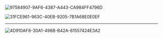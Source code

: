 

![97584907-9AF6-4387-A443-CA984FF4796D](https://user-images.githubusercontent.com/26485327/72205601-61f87d80-34c8-11ea-96e6-8ae09204cad1.png)


![31FCE961-963C-40EB-9205-7B1A68E0E0EF](https://user-images.githubusercontent.com/26485327/72205459-8e12ff00-34c6-11ea-88eb-6206fa66871c.png)






-----

![4D910AF8-30A1-498B-B42A-61557424E3A2](https://user-images.githubusercontent.com/26485327/72205240-19d75c00-34c4-11ea-83bb-dd4078df1794.png)

